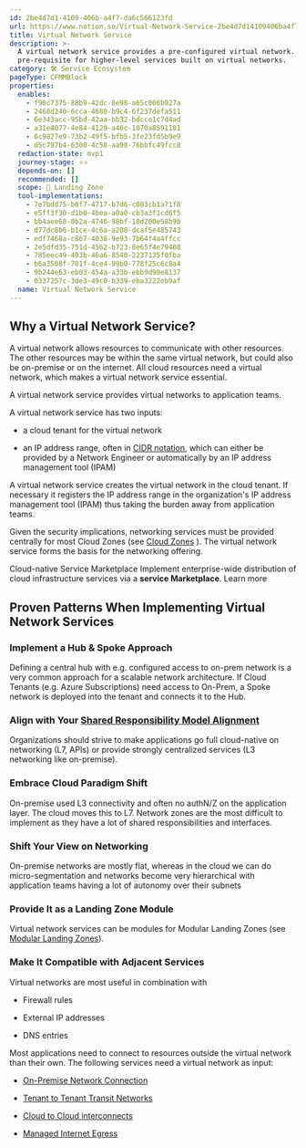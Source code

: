 ```yaml
---
id: 2be4d7d1-4109-406b-a4f7-da6c566123fd
url: https://www.notion.so/Virtual-Network-Service-2be4d7d14109406ba4f7da6c566123fd
title: Virtual Network Service
description: >-
  A virtual network service provides a pre-configured virtual network. It is a
  pre-requisite for higher-level services built on virtual networks.
category: 🛠 Service Ecosystem
pageType: CFMMBlock
properties:
  enables:
    - f90c7375-88b9-42dc-8e98-a65c006b927a
    - 2468d240-6cca-4680-b9c4-6f237defa511
    - 6e343acc-95bd-42aa-bb32-bdcce1c7d4ad
    - a31e4077-4e84-4129-a46c-1070a8591181
    - 6c9827e9-73b2-49f5-bfb5-3fe23fd5b9e9
    - d5c797b4-6300-4c58-aa98-76bbfc49fcc8
  redaction-state: mvp1
  journey-stage: ⭐️⭐️
  depends-on: []
  recommended: []
  scope: 🛬 Landing Zone
  tool-implementations:
    - 7e7bdd75-b6f7-4717-b7d6-c083cb1a71f8
    - e5ff3f30-d1b0-4bea-a0a0-cb3a3f1cd6f5
    - bb4aee68-0b2a-4746-98bf-18d200e58b9b
    - d77dc8b6-b1ce-4c6a-a208-dcaf5e485743
    - edf7468a-c867-4038-9e93-7b64f4a4ffcc
    - 2e5dfd35-751d-4562-b723-8e65f4e79408
    - 785eec49-493b-46a6-8540-2237135f0fba
    - b6a3508f-701f-4ce4-99b0-778f25c6c8a4
    - 9b244e63-eb03-454a-a33b-ebb9d90e8137
    - 0337257c-3de3-49c0-b339-eba3222eb9af
  name: Virtual Network Service
---
```


## Why a Virtual Network Service?

A virtual network allows resources to communicate with other resources. The other resources may be within the same virtual network, but could also be on-premise or on the internet. All cloud resources need a virtual network, which makes a virtual network service essential.

A virtual network service provides virtual networks to application teams. 

A virtual network service has two inputs:

- a cloud tenant for the virtual network

- an IP address range, often in [CIDR notation](https://en.wikipedia.org/wiki/Classless_Inter-Domain_Routing#CIDR_notation), which can either be provided by a Network Engineer or automatically by an IP address management tool (IPAM)

A virtual network service creates the virtual network in the cloud tenant. If necessary it registers the IP address range in the organization's IP address management tool (IPAM) thus taking the burden away from application teams.

Given the security implications, networking services must be provided centrally for most Cloud Zones (see [Cloud Zones](../security-and-compliance/cloud-zones.md) ). The virtual network service forms the basis for the networking offering. 

<!--notion-markdown-cms:raw-->
<CallToAction>
  <CtaHeader>Cloud-native Service Marketplace</CtaHeader>
  <CtaText>Implement enterprise-wide distribution of cloud infrastructure services via a <b>service Marketplace</b>.</CtaText>
  <CtaButton class="btn-primary" url="https://www.meshcloud.io/2020/10/15/cloud-infrastructure-services-enterprise-wide-distribution-via-a-marketplace/">Learn more</CtaButton>
</CallToAction>

## Proven Patterns When Implementing Virtual Network Services

### Implement a Hub & Spoke Approach

Defining a central hub with e.g. configured access to on-prem network is a very common approach for a scalable network architecture. If Cloud Tenants (e.g. Azure Subscriptions) need access to On-Prem, a Spoke network is deployed into the tenant and connects it to the Hub.

### Align with Your [Shared Responsibility Model Alignment](../security-and-compliance/shared-responsibility-model-alignment.md) 

Organizations should strive to make applications go full cloud-native on networking (L7, APIs) or provide strongly centralized services (L3 networking like on-premise).

### Embrace Cloud Paradigm Shift

On-premise used L3 connectivity and often no authN/Z on the application layer. The cloud moves this to L7. Network zones are the most difficult to implement as they have a lot of shared responsibilities and interfaces.

### Shift Your View on Networking

On-premise networks are mostly flat, whereas in the cloud we can do micro-segmentation and networks become very hierarchical with application teams having a lot of autonomy over their subnets

### Provide It as a Landing Zone Module

Virtual network services can be modules for Modular Landing Zones (see [Modular Landing Zones](../tenant-management/modular-landing-zones.md)).

### Make It Compatible with Adjacent Services

Virtual networks are most useful in combination with

- Firewall rules

- External IP addresses

- DNS entries

Most applications need to connect to resources outside the virtual network than their own. The following services need a virtual network as input: 

- [On-Premise Network Connection](./on-premise-network-connection.md) 

- [Tenant to Tenant Transit Networks](./tenant-to-tenant-transit-networks.md) 

- [Cloud to Cloud interconnects](./cloud-to-cloud-interconnects.md) 

- [Managed Internet Egress](./managed-internet-egress.md) 

